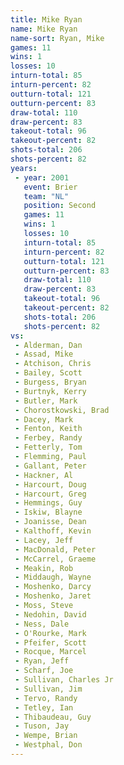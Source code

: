 ```yaml
---
title: Mike Ryan
name: Mike Ryan
name-sort: Ryan, Mike
games: 11
wins: 1
losses: 10
inturn-total: 85
inturn-percent: 82
outturn-total: 121
outturn-percent: 83
draw-total: 110
draw-percent: 83
takeout-total: 96
takeout-percent: 82
shots-total: 206
shots-percent: 82
years:
 - year: 2001
   event: Brier
   team: "NL"
   position: Second
   games: 11
   wins: 1
   losses: 10
   inturn-total: 85
   inturn-percent: 82
   outturn-total: 121
   outturn-percent: 83
   draw-total: 110
   draw-percent: 83
   takeout-total: 96
   takeout-percent: 82
   shots-total: 206
   shots-percent: 82
vs:
 - Alderman, Dan
 - Assad, Mike
 - Atchison, Chris
 - Bailey, Scott
 - Burgess, Bryan
 - Burtnyk, Kerry
 - Butler, Mark
 - Chorostkowski, Brad
 - Dacey, Mark
 - Fenton, Keith
 - Ferbey, Randy
 - Fetterly, Tom
 - Flemming, Paul
 - Gallant, Peter
 - Hackner, Al
 - Harcourt, Doug
 - Harcourt, Greg
 - Hemmings, Guy
 - Iskiw, Blayne
 - Joanisse, Dean
 - Kalthoff, Kevin
 - Lacey, Jeff
 - MacDonald, Peter
 - McCarrel, Graeme
 - Meakin, Rob
 - Middaugh, Wayne
 - Moshenko, Darcy
 - Moshenko, Jaret
 - Moss, Steve
 - Nedohin, David
 - Ness, Dale
 - O'Rourke, Mark
 - Pfeifer, Scott
 - Rocque, Marcel
 - Ryan, Jeff
 - Scharf, Joe
 - Sullivan, Charles Jr
 - Sullivan, Jim
 - Tervo, Randy
 - Tetley, Ian
 - Thibaudeau, Guy
 - Tuson, Jay
 - Wempe, Brian
 - Westphal, Don
---
```

